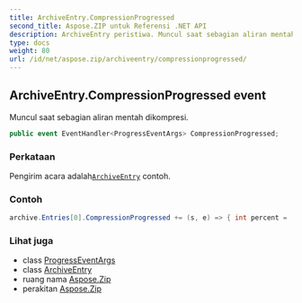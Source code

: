 ```yaml
---
title: ArchiveEntry.CompressionProgressed
second_title: Aspose.ZIP untuk Referensi .NET API
description: ArchiveEntry peristiwa. Muncul saat sebagian aliran mentah dikompresi.
type: docs
weight: 80
url: /id/net/aspose.zip/archiveentry/compressionprogressed/
---
```

## ArchiveEntry.CompressionProgressed event

Muncul saat sebagian aliran mentah dikompresi.

```csharp
public event EventHandler<ProgressEventArgs> CompressionProgressed;
```

### Perkataan

Pengirim acara adalah[`ArchiveEntry`](../) contoh.

### Contoh

```csharp
archive.Entries[0].CompressionProgressed += (s, e) => { int percent = (int)((100 * (long)e.ProceededBytes) / entrySourceStream.Length); };
```

### Lihat juga

* class [ProgressEventArgs](../../progresseventargs/)
* class [ArchiveEntry](../)
* ruang nama [Aspose.Zip](../../archiveentry/)
* perakitan [Aspose.Zip](../../../)


